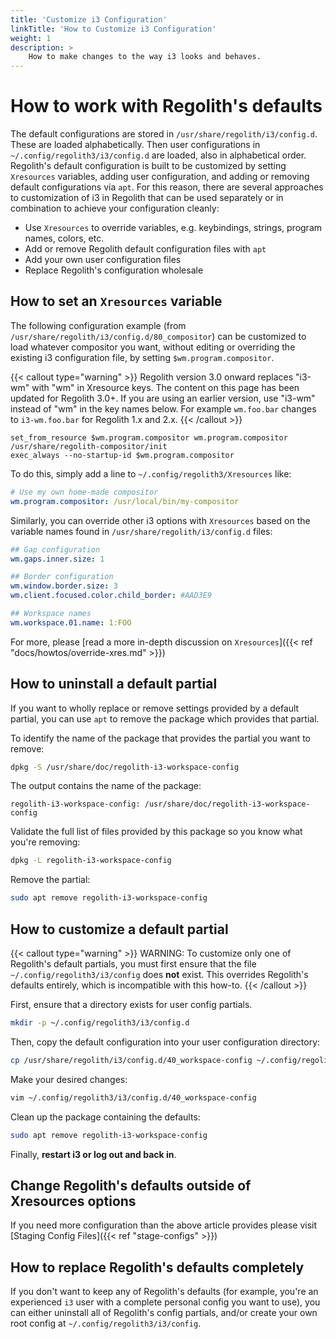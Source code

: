 ```yaml
---
title: 'Customize i3 Configuration'
linkTitle: 'How to Customize i3 Configuration'
weight: 1
description: >
    How to make changes to the way i3 looks and behaves.
---
```


# How to work with Regolith's defaults

The default configurations are stored in `/usr/share/regolith/i3/config.d`. These are loaded alphabetically. Then user configurations in `~/.config/regolith3/i3/config.d` are loaded, also in alphabetical order. Regolith's default configuration is built to be customized by setting `Xresources` variables, adding user configuration, and adding or removing default configurations via `apt`. For this reason, there are several approaches to customization of i3 in Regolith that can be used separately or in combination to achieve your configuration cleanly:

-   Use `Xresources` to override variables, e.g. keybindings, strings, program names, colors, etc.
-   Add or remove Regolith default configuration files with `apt`
-   Add your own user configuration files
-   Replace Regolith's configuration wholesale

## How to set an `Xresources` variable

The following configuration example (from `/usr/share/regolith/i3/config.d/80_compositor`) can be customized to load whatever compositor you want, without editing or overriding the existing i3 configuration file, by setting `$wm.program.compositor`.

{{< callout type="warning" >}}
Regolith version 3.0 onward replaces "i3-wm" with "wm" in Xresource keys. The content on this page has been updated for Regolith 3.0+. If you are using an earlier version, use "i3-wm" instead of "wm" in the key names below. For example `wm.foo.bar` changes to `i3-wm.foo.bar` for Regolith 1.x and 2.x.
{{< /callout >}}

```text {filename="/usr/share/regolith/i3/config.d/80_compositor"}
set_from_resource $wm.program.compositor wm.program.compositor /usr/share/regolith-compositor/init
exec_always --no-startup-id $wm.program.compositor
```

To do this, simply add a line to `~/.config/regolith3/Xresources` like:

```yaml {filename="~/.config/regolith3/Xresources"}
# Use my own home-made compositor
wm.program.compositor: /usr/local/bin/my-compositor
```

Similarly, you can override other i3 options with `Xresources` based on the variable names found in `/usr/share/regolith/i3/config.d` files:

```yaml {filename="~/.config/regolith3/Xresources"}
## Gap configuration
wm.gaps.inner.size: 1

## Border configuration
wm.window.border.size: 3
wm.client.focused.color.child_border: #AAD3E9

## Workspace names
wm.workspace.01.name: 1:FOO
```

For more, please [read a more in-depth discussion on `Xresources`]({{< ref "docs/howtos/override-xres.md" >}})

## How to uninstall a default partial

If you want to wholly replace or remove settings provided by a default partial, you can use `apt` to remove the package which provides that partial.

To identify the name of the package that provides the partial you want to remove:

```bash
dpkg -S /usr/share/doc/regolith-i3-workspace-config
```

The output contains the name of the package:

```text
regolith-i3-workspace-config: /usr/share/doc/regolith-i3-workspace-config
```

Validate the full list of files provided by this package so you know what you're removing:

```bash
dpkg -L regolith-i3-workspace-config
```

Remove the partial:

```bash
sudo apt remove regolith-i3-workspace-config
```

## How to customize a default partial

{{< callout type="warning" >}}
WARNING: To customize only one of Regolith's default partials, you must first
ensure that the file `~/.config/regolith3/i3/config` does **not** exist. This
overrides Regolith's defaults entirely, which is incompatible with this how-to.
{{< /callout >}}

First, ensure that a directory exists for user config partials.

```bash
mkdir -p ~/.config/regolith3/i3/config.d
```

Then, copy the default configuration into your user configuration directory:

```bash
cp /usr/share/regolith/i3/config.d/40_workspace-config ~/.config/regolith3/i3/config.d/
```

Make your desired changes:

```bash
vim ~/.config/regolith3/i3/config.d/40_workspace-config
```

Clean up the package containing the defaults:

```bash
sudo apt remove regolith-i3-workspace-config
```

Finally, **restart i3 or log out and back in**.

## Change Regolith's defaults outside of Xresources options

If you need more configuration than the above article provides please visit [Staging Config Files]({{< ref "stage-configs" >}})

## How to replace Regolith's defaults completely

If you don't want to keep any of Regolith's defaults (for example, you're an
experienced `i3` user with a complete personal config you want to use), you can
either uninstall all of Regolith's config partials, and/or create your own root
config at `~/.config/regolith3/i3/config`.
